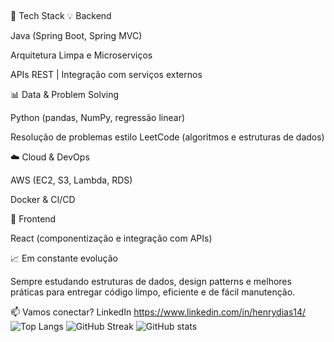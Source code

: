 ## 
🚀 Tech Stack
💡 Backend

Java (Spring Boot, Spring MVC)

Arquitetura Limpa e Microserviços

APIs REST | Integração com serviços externos

📊 Data & Problem Solving

Python (pandas, NumPy, regressão linear)

Resolução de problemas estilo LeetCode (algoritmos e estruturas de dados)

☁️ Cloud & DevOps

AWS (EC2, S3, Lambda, RDS)

Docker & CI/CD

🎨 Frontend

React (componentização e integração com APIs)

📈 Em constante evolução

Sempre estudando estruturas de dados, design patterns e melhores práticas para entregar código limpo, eficiente e de fácil manutenção.

📫 Vamos conectar? LinkedIn https://www.linkedin.com/in/henrydias14/
![Top Langs](https://github-readme-stats.vercel.app/api/top-langs/?username=henrydiass&layout=compact&theme=tokyonight)
![GitHub Streak](https://github-readme-streak-stats.herokuapp.com/?user=henrydiass&theme=tokyonight)
![GitHub stats](https://github-readme-stats.vercel.app/api?username=henrydiass&show_icons=true&theme=tokyonight)



